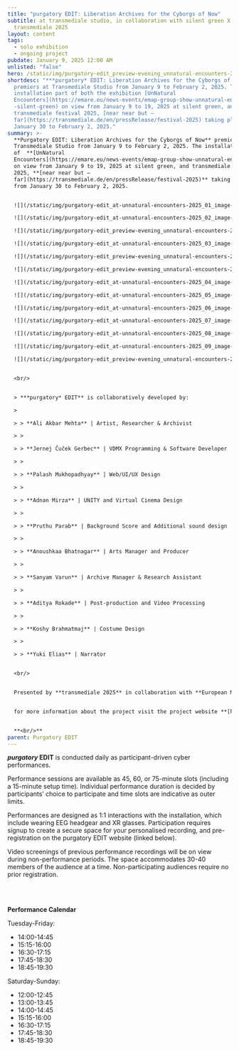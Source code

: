 ```yaml
---
title: "purgatory EDIT: Liberation Archives for the Cyborgs of Now"
subtitle: at transmediale studio, in collaboration with silent green X EMAP X
  transmediale 2025
layout: content
tags:
  - solo exhibition
  - ongoing project
pubdate: January 9, 2025 12:00 AM
unlisted: "false"
hero: /static/img/purgatory-edit_preview-evening_unnatural-encounters-2025_14_image-by-palash-mukhopadhyay.jpeg
shortdesc: "***purgatory* EDIT: Liberation Archives for the Cyborgs of Now**
  premiers at Transmediale Studio from January 9 to February 2, 2025. The
  installation part of both the exhibition [UnNatural
  Encounters](https://emare.eu/news-events/emap-group-show-unnatural-encounters\
  -silent-green) on view from January 9 to 19, 2025 at silent green, and
  transmediale festival 2025, [near near but —
  far](https://transmediale.de/en/pressRelease/festival-2025) taking place from
  January 30 to February 2, 2025."
summary: >-
  **Purgatory EDIT: Liberation Archives for the Cyborgs of Now** premiers at
  Transmediale Studio from January 9 to February 2, 2025. The installation part
  of  **[UnNatural
  Encounters](https://emare.eu/news-events/emap-group-show-unnatural-encounters-silent-green)**
  on view from January 9 to 19, 2025 at silent green, and transmediale festival
  2025, **[near near but —
  far](https://transmediale.de/en/pressRelease/festival-2025)** taking place
  from January 30 to February 2, 2025.


  ![](/static/img/purgatory-edit_at-unnatural-encounters-2025_01_image-by-vidha-saumya.jpg)

  ![](/static/img/purgatory-edit_at-unnatural-encounters-2025_02_image-by-vidha-saumya.jpg)

  ![](/static/img/purgatory-edit_preview-evening_unnatural-encounters-2025_01_image-by-brend-brundert.jpg)

  ![](/static/img/purgatory-edit_at-unnatural-encounters-2025_03_image-by-vidha-saumya.jpg)

  ![](/static/img/purgatory-edit_preview-evening_unnatural-encounters-2025_03_image-by-brend-brundert.jpg)

  ![](/static/img/purgatory-edit_preview-evening_unnatural-encounters-2025_08_image-by-brend-brundert.jpg)

  ![](/static/img/purgatory-edit_at-unnatural-encounters-2025_04_image-by-vidha-saumya.jpg)

  ![](/static/img/purgatory-edit_at-unnatural-encounters-2025_05_image-by-vidha-saumya.jpg)

  ![](/static/img/purgatory-edit_at-unnatural-encounters-2025_06_image-by-vidha-saumya.jpg)

  ![](/static/img/purgatory-edit_at-unnatural-encounters-2025_07_image-by-vidha-saumya.jpg)

  ![](/static/img/purgatory-edit_at-unnatural-encounters-2025_08_image-by-vidha-saumya.jpg)

  ![](/static/img/purgatory-edit_at-unnatural-encounters-2025_09_image-by-vidha-saumya.jpg)

  ![](/static/img/purgatory-edit_preview-evening_unnatural-encounters-2025_07_image-by-brend-brundert.jpg)


  <br/>


  > ***purgatory* EDIT** is collaboratively developed by:

  >

  > > **Ali Akbar Mehta** | Artist, Researcher & Archivist

  > >

  > > **Jernej Čuček Gerbec** | VDMX Programming & Software Developer

  > >

  > > **Palash Mukhopadhyay** | Web/UI/UX Design 

  > >

  > > **Adnan Mirza** | UNITY and Virtual Cinema Design

  > >

  > > **Pruthu Parab** | Background Score and Additional sound design

  > >

  > > **Anoushkaa Bhatnagar** | Arts Manager and Producer

  > >

  > > **Sanyam Varun** | Archive Manager & Research Assistant

  > >

  > > **Aditya Rokade** | Post-production and Video Processing

  > >

  > > **Koshy Brahmatmaj** | Costume Design

  > >

  > > **Yuki Elias** | Narrator


  <br/>


  Presented by **transmediale 2025** in collaboration with **European Media Art Platform** (EMAP) and **silent green Film Feld Forschung**. **Purgatory EDIT** has received development support from the EMAP residency program 2024 at **Werkleitz** co-funded by the **European Union**. The project is made possible by partial funding from **Taiteen Edistämiskeskus** and **Kone Säätio**, and travel funding from support from the **Finnland-Institut, Berlin** and **Goethe Institut/Max Mueller Bhavan, Mumbai**.


  for more information about the project visit the project website **[here](https://www.purgatoryedit.com/)**


  **<br/>**
parent: Purgatory EDIT
---
```

***purgatory* EDIT** is conducted daily as participant-driven cyber performances. 

Performance sessions are available as 45, 60, or 75-minute slots (including a 15-minute setup time). Individual performance duration is decided by participants’ choice to participate and time slots are indicative as outer limits.

Performances are designed as 1:1 interactions with the installation, which include wearing EEG headgear and XR glasses. Participation requires signup to create a secure space for your personalised recording, and pre-registration on the purgatory EDIT website (linked below).

Video screenings of previous performance recordings will be on view during non-performance periods. The space accommodates 30-40 members of the audience at a time. Non-participating audiences require no prior registration.

**<br/><br/>**

**Performance Calendar**

Tuesday-Friday: 

* 14:00-14:45 
* 15:15-16:00
* 16:30-17:15
* 17:45-18:30
* 18:45-19:30

Saturday-Sunday: 

* 12:00-12:45
* 13:00-13:45
* 14:00-14:45 
* 15:15-16:00
* 16:30-17:15
* 17:45-18:30
* 18:45-19:30